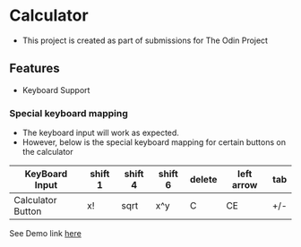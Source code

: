 # Calculator
- This project is created as part of submissions for The Odin Project

## Features
- Keyboard Support

### Special keyboard mapping
- The keyboard input will work as expected.
- However, below is the special keyboard mapping for certain buttons on the calculator

KeyBoard Input | shift 1 | shift 4 | shift 6 | delete | left arrow | tab
-------------- | ------- | ------- | ------- | ------ | ---------- | --- 
Calculator Button | x! | sqrt | x^y | C | CE | +/-

See Demo link [here](https://thecodingarchi.github.io/calculator/)